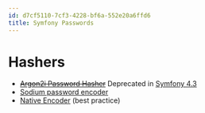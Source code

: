 ```yaml
---
id: d7cf5110-7cf3-4228-bf6a-552e20a6ffd6
title: Symfony Passwords
---
```


# Hashers

-   <s>[Argon2i Password
    Hasher](20201110152730-symfony_argon2i_password_hasher)</s>
    Deprecated in [Symfony 4.3](20201112120118-symfony_4_3)
-   [Sodium password encoder](20201112133736-sodium_password_encoder)
-   [Native Encoder](20201112135851-symfony_native_encoder) (best
    practice)
